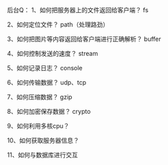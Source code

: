 

后台Q：
1、如何把服务器上的文件返回给客户端？  fs

2、如何定位文件？  path（处理路劲）

3、如何把图片等内容返回给客户端进行正确解析？ buffer

4、如何控制发送的速度？ stream

5、如何记录日志？  console

6、如何传输数据？  udp、tcp

7、如何压缩数据？  gzip

8、如何加密保存数据？  crypto

9、如何利用多核cpu？

10、如何获取服务器信息？

11、如何与数据库进行交互

